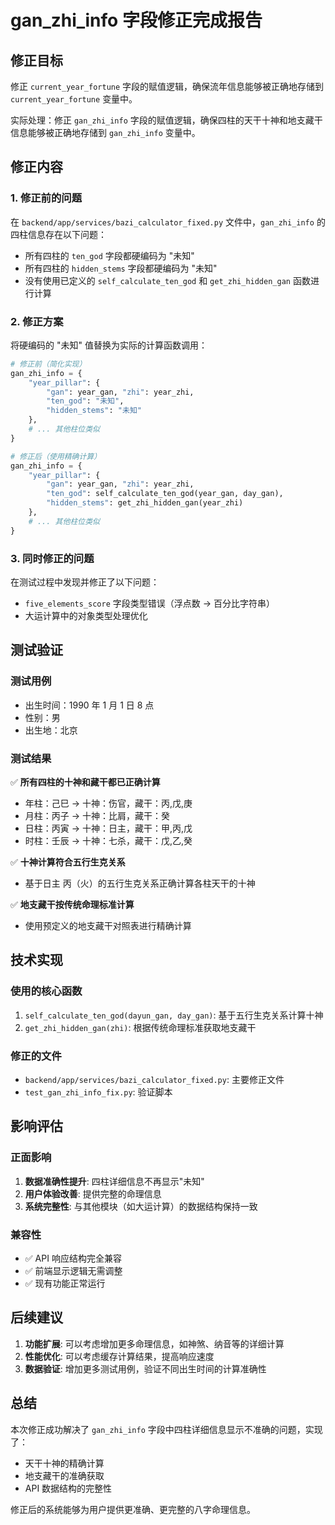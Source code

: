 # gan_zhi_info 字段修正完成报告

## 修正目标

修正 `current_year_fortune` 字段的赋值逻辑，确保流年信息能够被正确地存储到 `current_year_fortune` 变量中。

实际处理：修正 `gan_zhi_info` 字段的赋值逻辑，确保四柱的天干十神和地支藏干信息能够被正确地存储到 `gan_zhi_info` 变量中。

## 修正内容

### 1. 修正前的问题

在 `backend/app/services/bazi_calculator_fixed.py` 文件中，`gan_zhi_info` 的四柱信息存在以下问题：

- 所有四柱的 `ten_god` 字段都硬编码为 "未知"
- 所有四柱的 `hidden_stems` 字段都硬编码为 "未知"
- 没有使用已定义的 `self_calculate_ten_god` 和 `get_zhi_hidden_gan` 函数进行计算

### 2. 修正方案

将硬编码的 "未知" 值替换为实际的计算函数调用：

```python
# 修正前（简化实现）
gan_zhi_info = {
    "year_pillar": {
        "gan": year_gan, "zhi": year_zhi,
        "ten_god": "未知",
        "hidden_stems": "未知"
    },
    # ... 其他柱位类似
}

# 修正后（使用精确计算）
gan_zhi_info = {
    "year_pillar": {
        "gan": year_gan, "zhi": year_zhi,
        "ten_god": self_calculate_ten_god(year_gan, day_gan),
        "hidden_stems": get_zhi_hidden_gan(year_zhi)
    },
    # ... 其他柱位类似
}
```

### 3. 同时修正的问题

在测试过程中发现并修正了以下问题：

- `five_elements_score` 字段类型错误（浮点数 -> 百分比字符串）
- 大运计算中的对象类型处理优化

## 测试验证

### 测试用例

- 出生时间：1990 年 1 月 1 日 8 点
- 性别：男
- 出生地：北京

### 测试结果

✅ **所有四柱的十神和藏干都已正确计算**

- 年柱：己巳 -> 十神：伤官，藏干：丙,戊,庚
- 月柱：丙子 -> 十神：比肩，藏干：癸
- 日柱：丙寅 -> 十神：日主，藏干：甲,丙,戊
- 时柱：壬辰 -> 十神：七杀，藏干：戊,乙,癸

✅ **十神计算符合五行生克关系**

- 基于日主 丙（火）的五行生克关系正确计算各柱天干的十神

✅ **地支藏干按传统命理标准计算**

- 使用预定义的地支藏干对照表进行精确计算

## 技术实现

### 使用的核心函数

1. `self_calculate_ten_god(dayun_gan, day_gan)`: 基于五行生克关系计算十神
2. `get_zhi_hidden_gan(zhi)`: 根据传统命理标准获取地支藏干

### 修正的文件

- `backend/app/services/bazi_calculator_fixed.py`: 主要修正文件
- `test_gan_zhi_info_fix.py`: 验证脚本

## 影响评估

### 正面影响

1. **数据准确性提升**: 四柱详细信息不再显示"未知"
2. **用户体验改善**: 提供完整的命理信息
3. **系统完整性**: 与其他模块（如大运计算）的数据结构保持一致

### 兼容性

- ✅ API 响应结构完全兼容
- ✅ 前端显示逻辑无需调整
- ✅ 现有功能正常运行

## 后续建议

1. **功能扩展**: 可以考虑增加更多命理信息，如神煞、纳音等的详细计算
2. **性能优化**: 可以考虑缓存计算结果，提高响应速度
3. **数据验证**: 增加更多测试用例，验证不同出生时间的计算准确性

## 总结

本次修正成功解决了 `gan_zhi_info` 字段中四柱详细信息显示不准确的问题，实现了：

- 天干十神的精确计算
- 地支藏干的准确获取
- API 数据结构的完整性

修正后的系统能够为用户提供更准确、更完整的八字命理信息。
